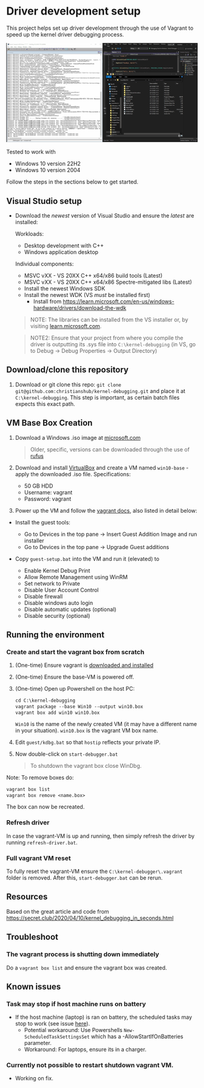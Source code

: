 # Driver development setup

This project helps set up driver development through the use of Vagrant to speed
up the kernel driver debugging process.

![](images/vagrant-driver-debug.gif)

Tested to work with

* Windows 10 version 22H2
* Windows 10 version 2004

Follow the steps in the sections below to get started.

## Visual Studio setup
* Download the *newest* version of Visual Studio and ensure the *latest* are
  installed:

  Workloads:
  * Desktop development with C++
  * Windows application desktop

  Individual components:
  * MSVC vXX - VS 20XX C++ x64/x86 build tools (Latest)
  * MSVC vXX - VS 20XX C++ x64/x86 Spectre-mitigated libs (Latest)
  * Install the newest Windows SDK
  * Install the newest WDK (VS *must* be installed first)
    * Install from <https://learn.microsoft.com/en-us/windows-hardware/drivers/download-the-wdk>

  > NOTE: The libraries can be installed from the VS installer or, by visiting
  > [learn.microsoft.com](https://learn.microsoft.com/en-us/windows-hardware/drivers/download-the-wdk).

  > NOTE2: Ensure that your project from where you compile the driver is
  > outputting its .sys file into `C:\kernel-debugging` (in VS, go to Debug ->
  > Debug Properties -> Output Directory)

## Download/clone this repository

1) Download or git clone this repo: `git clone
   git@github.com:christianshub/kernel-debugging.git` and place it at
   `C:\kernel-debugging`. This step is important, as certain batch files expects
   this exact path.

## VM Base Box Creation

1) Download a Windows .iso image at
   [microsoft.com](https://www.microsoft.com/da-dk/software-download/windows10)

    > Older, specific, versions can be downloaded through the use of
    > [rufus](https://rufus.ie/en/)

2) Download and install [VirtualBox](https://www.virtualbox.org/) and create a
   VM named `win10-base` - apply the downloaded .iso file. Specifications:

    * 50 GB HDD
    * Username: vagrant
    * Password: vagrant

3) Power up the VM and follow the [vagrant
   docs](https://developer.hashicorp.com/vagrant/docs/boxes/base#Windows%20Boxes),
   also listed in detail below:

  * Install the guest tools:
    * Go to Devices in the top pane -> Insert Guest Addition Image and run
      installer
    * Go to Devices in the top pane -> Upgrade Guest additions

  * Copy `guest-setup.bat` into the VM and run it (elevated) to
    * Enable Kernel Debug Print
    * Allow Remote Management using WinRM
    * Set network to Private
    * Disable User Account Control
    * Disable firewall
    * Disable windows auto login
    * Disable automatic updates (optional)
    * Disable security (optional)

## Running the environment

### Create and start the vagrant box from scratch

1) (One-time) Ensure vagrant is [downloaded and
   installed](https://developer.hashicorp.com/vagrant/downloads)

1) (One-time) Ensure the base-VM is powered off.

1) (One-time) Open up Powershell on the host PC:

    ```vagrant
    cd C:\kernel-debugging
    vagrant package --base Win10 --output win10.box
    vagrant box add win10 win10.box
    ```

    `Win10` is the name of the newly created VM (it may have a different name in
    your situation). `win10.box` is the vagrant VM box name.

1) Edit `guest/kdbg.bat` so that `hostip` reflects your private IP.
1) Now double-click on `start-debugger.bat`

   > To shutdown the vagrant box close WinDbg.

Note: To remove boxes do:

  ```vagrant
  vagrant box list
  vagrant box remove <name.box>
  ```

The box can now be recreated.

### Refresh driver

In case the vagrant-VM is up and running, then simply refresh the driver by
running `refresh-driver.bat`.

### Full vagrant VM reset

To fully reset the vagrant-VM ensure the `C:\kernel-debugger\.vagrant` folder is
removed. After this, `start-debugger.bat` can be rerun.

## Resources

Based on the great article and code from
https://secret.club/2020/04/10/kernel_debugging_in_seconds.html

## Troubleshoot

### The vagrant process is shutting down immediately

Do a `vagrant box list` and ensure the vagrant box was created.

## Known issues

### Task may stop if host machine runs on battery

* If the host machine (laptop) is ran on battery, the scheduled tasks may stop
  to work (see issue
  [here](https://stackoverflow.com/questions/9075564/change-settings-for-power-for-windows-scheduled-task)).
  * Potential workaround: Use Powershells `New-ScheduledTaskSettingsSet` which
    has a -AllowStartIfOnBatteries parameter.
  * Workaround: For laptops, ensure its in a charger.

### Currently not possible to restart shutdown vagrant VM.

* Working on fix.
